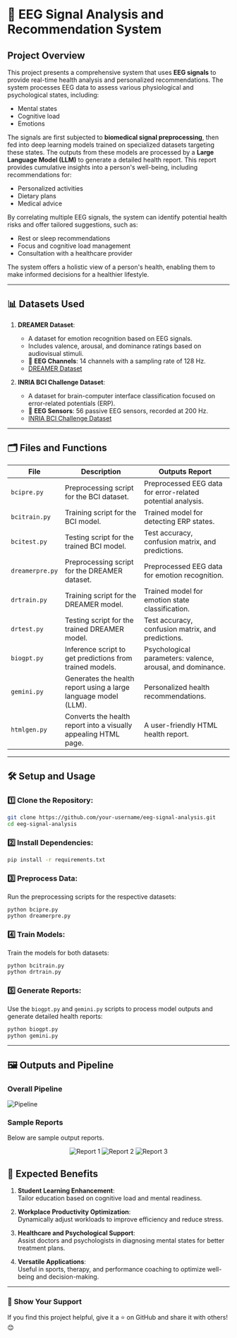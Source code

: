 # 🧠 **EEG Signal Analysis and Recommendation System**

## Project Overview

This project presents a comprehensive system that uses **EEG signals** to provide real-time health analysis and personalized recommendations. The system processes EEG data to assess various physiological and psychological states, including:
- Mental states  
- Cognitive load  
- Emotions  

The signals are first subjected to **biomedical signal preprocessing**, then fed into deep learning models trained on specialized datasets targeting these states. The outputs from these models are processed by a **Large Language Model (LLM)** to generate a detailed health report. This report provides cumulative insights into a person's well-being, including recommendations for:
- Personalized activities  
- Dietary plans  
- Medical advice  

By correlating multiple EEG signals, the system can identify potential health risks and offer tailored suggestions, such as:
- Rest or sleep recommendations  
- Focus and cognitive load management  
- Consultation with a healthcare provider  

The system offers a holistic view of a person's health, enabling them to make informed decisions for a healthier lifestyle.

---

## 📊 **Datasets Used**

1. **DREAMER Dataset**:  
   - A dataset for emotion recognition based on EEG signals.  
   - Includes valence, arousal, and dominance ratings based on audiovisual stimuli.  
   - 🧠 **EEG Channels**: 14 channels with a sampling rate of 128 Hz.  
   - [DREAMER Dataset](https://zenodo.org/record/546113)

2. **INRIA BCI Challenge Dataset**:  
   - A dataset for brain-computer interface classification focused on error-related potentials (ERP).  
   - 🧠 **EEG Sensors**: 56 passive EEG sensors, recorded at 200 Hz.  
   - [INRIA BCI Challenge Dataset](https://www.kaggle.com/c/inria-bci-challenge)

---

## 🗂️ **Files and Functions**

| File           | Description                                                                 | Outputs Report                                               |
|----------------|-----------------------------------------------------------------------------|-------------------------------------------------------------|
| `bcipre.py`    | Preprocessing script for the BCI dataset.                                  | Preprocessed EEG data for error-related potential analysis. |
| `bcitrain.py`  | Training script for the BCI model.                                         | Trained model for detecting ERP states.                     |
| `bcitest.py`   | Testing script for the trained BCI model.                                  | Test accuracy, confusion matrix, and predictions.           |
| `dreamerpre.py`| Preprocessing script for the DREAMER dataset.                              | Preprocessed EEG data for emotion recognition.              |
| `drtrain.py`   | Training script for the DREAMER model.                                     | Trained model for emotion state classification.             |
| `drtest.py`    | Testing script for the trained DREAMER model.                              | Test accuracy, confusion matrix, and predictions.           |
| `biogpt.py`    | Inference script to get predictions from trained models.                   | Psychological parameters: valence, arousal, and dominance.  |
| `gemini.py`    | Generates the health report using a large language model (LLM).            | Personalized health recommendations.                        |
| `htmlgen.py`   | Converts the health report into a visually appealing HTML page.            | A user-friendly HTML health report.                         |

---

## 🛠️ **Setup and Usage**

### 1️⃣ Clone the Repository:
```bash
git clone https://github.com/your-username/eeg-signal-analysis.git
cd eeg-signal-analysis
```

### 2️⃣ Install Dependencies:
```bash
pip install -r requirements.txt
```

### 3️⃣ Preprocess Data:
Run the preprocessing scripts for the respective datasets:
```bash
python bcipre.py
python dreamerpre.py
```

### 4️⃣ Train Models:
Train the models for both datasets:
```bash
python bcitrain.py
python drtrain.py
```

### 5️⃣ Generate Reports:
Use the `biogpt.py` and `gemini.py` scripts to process model outputs and generate detailed health reports:
```bash
python biogpt.py
python gemini.py
```

---

## 🖼️ **Outputs and Pipeline**

### Overall Pipeline  
![Pipeline](https://github.com/user-attachments/assets/fd777c6b-6584-439e-9034-fce58b694226)

### Sample Reports  
Below are sample output reports.

<p align="center">
  <img src="https://github.com/user-attachments/assets/1ade8f7d-4fb6-42ce-9566-9264c391ec64" alt="Report 1" />
  <img src="https://github.com/user-attachments/assets/8984b89a-6eda-484d-a180-f0ae60f6bd90" alt="Report 2" />
  <img src="https://github.com/user-attachments/assets/7dc6f1d3-354a-470e-9b2c-28726a657c84" alt="Report 3" />
</p>


## 🚀 **Expected Benefits**

1. **Student Learning Enhancement**:  
   Tailor education based on cognitive load and mental readiness.  

2. **Workplace Productivity Optimization**:  
   Dynamically adjust workloads to improve efficiency and reduce stress.  

3. **Healthcare and Psychological Support**:  
   Assist doctors and psychologists in diagnosing mental states for better treatment plans.  

4. **Versatile Applications**:  
   Useful in sports, therapy, and performance coaching to optimize well-being and decision-making.  

---

### 🌟 **Show Your Support**
If you find this project helpful, give it a ⭐ on GitHub and share it with others! 😊

